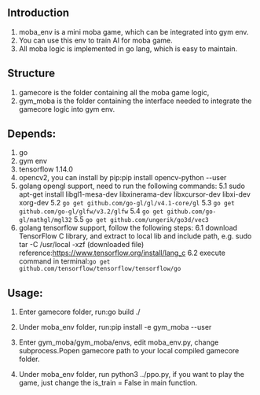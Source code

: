 ## Introduction
1. moba_env is a mini moba game, which can be integrated into gym env.
1. You can use this env to train AI for moba game.
1. All moba logic is implemented in go lang, which is easy to maintain.

## Structure
1. gamecore is the folder containing all the moba game logic, 
1. gym_moba is the folder containing the interface needed to integrate the gamecore logic into gym env.

## Depends:
1. go
1. gym env
1. tensorflow 1.14.0
1. opencv2, you can install by pip:pip install opencv-python --user
1. golang opengl support, need to run the following commands: 
5.1 sudo apt-get install libgl1-mesa-dev libxinerama-dev libxcursor-dev libxi-dev xorg-dev
5.2 `go get github.com/go-gl/gl/v4.1-core/gl`
5.3 `go get github.com/go-gl/glfw/v3.2/glfw`
5.4 `go get github.com/go-gl/mathgl/mgl32`
5.5 `go get github.com/ungerik/go3d/vec3`
6. golang tensorflow support, follow the following steps:
6.1 download TensorFlow C library, and extract to local lib and include path, e.g. sudo tar -C /usr/local -xzf (downloaded file)
reference:https://www.tensorflow.org/install/lang_c
6.2 execute command in terminal:`go get github.com/tensorflow/tensorflow/tensorflow/go`

## Usage:
1. Enter gamecore folder, run:go build ./ 
1. Under moba_env folder, run:pip install -e gym_moba --user

1. Enter gym_moba/gym_moba/envs, edit moba_env.py, change subprocess.Popen gamecore path to your local compiled gamecore folder.

1. Under moba_env folder, run python3 ../ppo.py, if you want to play the game, just change the is_train = False in main function.
